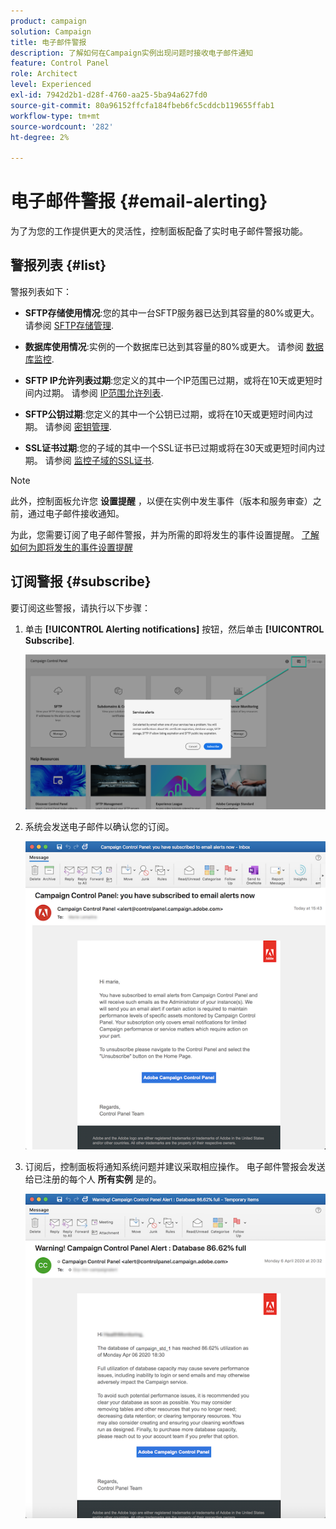 ```yaml
---
product: campaign
solution: Campaign
title: 电子邮件警报
description: 了解如何在Campaign实例出现问题时接收电子邮件通知
feature: Control Panel
role: Architect
level: Experienced
exl-id: 7942d2b1-d28f-4760-aa25-5ba94a627fd0
source-git-commit: 80a96152ffcfa184fbeb6fc5cddcb119655ffab1
workflow-type: tm+mt
source-wordcount: '282'
ht-degree: 2%

---
```


# 电子邮件警报 {#email-alerting}

为了为您的工作提供更大的灵活性，控制面板配备了实时电子邮件警报功能。

## 警报列表 {#list}

警报列表如下：

* **SFTP存储使用情况**:您的其中一台SFTP服务器已达到其容量的80%或更大。 请参阅 [SFTP存储管理](../../sftp/using/sftp-storage-management.md).

* **数据库使用情况**:实例的一个数据库已达到其容量的80%或更大。 请参阅 [数据库监控](../../performance-monitoring/using/database-monitoring.md).

* **SFTP IP允许列表过期**:您定义的其中一个IP范围已过期，或将在10天或更短时间内过期。 请参阅 [IP范围允许列表](../../sftp/using/ip-range-allow-listing.md).

* **SFTP公钥过期**:您定义的其中一个公钥已过期，或将在10天或更短时间内过期。 请参阅 [密钥管理](../../sftp/using/key-management.md).

* **SSL证书过期**:您的子域的其中一个SSL证书已过期或将在30天或更短时间内过期。 请参阅 [监控子域的SSL证书](../../subdomains-certificates/using/monitoring-ssl-certificates.md).

<!--* **Long running Queries**: A query has been running for more than 24 hours on one of your instances. See [Monitoring active queries](database-active-queries.md).-->

>[!NOTE]
>
>此外，控制面板允许您 **设置提醒** ，以便在实例中发生事件（版本和服务审查）之前，通过电子邮件接收通知。
>
>为此，您需要订阅了电子邮件警报，并为所需的即将发生的事件设置提醒。 [了解如何为即将发生的事件设置提醒](../../service-events/service-events.md#reminders)

## 订阅警报 {#subscribe}

要订阅这些警报，请执行以下步骤：

1. 单击 **[!UICONTROL Alerting notifications]** 按钮，然后单击 **[!UICONTROL Subscribe]**.

   ![](assets/subscribing.png)

1. 系统会发送电子邮件以确认您的订阅。

   ![](assets/email_subscription.png)

1. 订阅后，控制面板将通知系统问题并建议采取相应操作。 电子邮件警报会发送给已注册的每个人 **所有实例** 是的。

   ![](assets/alert_sample.png)
